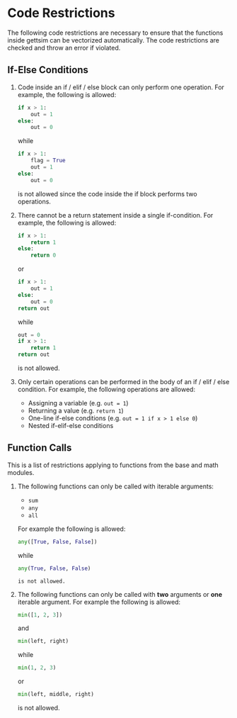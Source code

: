 # Code Restrictions

The following code restrictions are necessary to ensure that the functions inside
gettsim can be vectorized automatically. The code restrictions are checked and throw an
error if violated.

## If-Else Conditions

1. Code inside an if / elif / else block can only perform one operation. For example,
   the following is allowed:

   ```python
   if x > 1:
       out = 1
   else:
       out = 0
   ```

   while

   ```python
   if x > 1:
       flag = True
       out = 1
   else:
       out = 0
   ```

   is not allowed since the code inside the if block performs two operations.

1. There cannot be a return statement inside a single if-condition. For example, the
   following is allowed:

   ```python
   if x > 1:
       return 1
   else:
       return 0
   ```

   or

   ```python
   if x > 1:
       out = 1
   else:
       out = 0
   return out
   ```

   while

   ```python
   out = 0
   if x > 1:
       return 1
   return out
   ```

   is not allowed.

1. Only certain operations can be performed in the body of an if / elif / else
   condition. For example, the following operations are allowed:

   - Assigning a variable (e.g. `out = 1`)
   - Returning a value (e.g. `return 1`)
   - One-line if-else conditions (e.g. `out = 1 if x > 1 else 0`)
   - Nested if-elif-else conditions

## Function Calls

This is a list of restrictions applying to functions from the base and math modules.

1. The following functions can only be called with iterable arguments:

   - `sum`
   - `any`
   - `all`

   For example the following is allowed:

   ```python
   any([True, False, False])
   ```

   while

   ```python
   any(True, False, False)
   ```

   ```
   is not allowed.

   ```

1. The following functions can only be called with **two** arguments or **one** iterable
   argument. For example the following is allowed:

   ```python
   min([1, 2, 3])
   ```

   and

   ```python
   min(left, right)
   ```

   while

   ```python
   min(1, 2, 3)
   ```

   or

   ```python
   min(left, middle, right)
   ```

   is not allowed.

